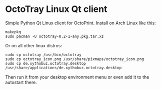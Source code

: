 # OctoTray Linux Qt client

Simple Python Qt Linux client for OctoPrint. Install on Arch Linux like this:

    makepkg
    sudo pacman -U octotray-0.2-1-any.pkg.tar.xz

Or on all other linux distros:

	sudo cp octotray /usr/bin/octotray
	sudo cp octotray_icon.png /usr/share/pixmaps/octotray_icon.png
	sudo cp de.xythobuz.octotray.desktop /usr/share/applications/de.xythobuz.octotray.desktop

Then run it from your desktop environment menu or even add it to the autostart there.

